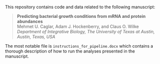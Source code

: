 This repository contains code and data related to the following manuscript:

>**Predicting bacterial growth conditions from mRNA and protein abundances**  
>Mehmet U. Caglar, Adam J. Hockenberry, and Claus O. Wilke  
>*Department of Integrative Biology, The University of Texas at Austin, Austin, Texas, USA*

The most notable file is `instructions_for_pipeline.docx` which contains a thorough description of how to run the analyses presented in the manuscript.

